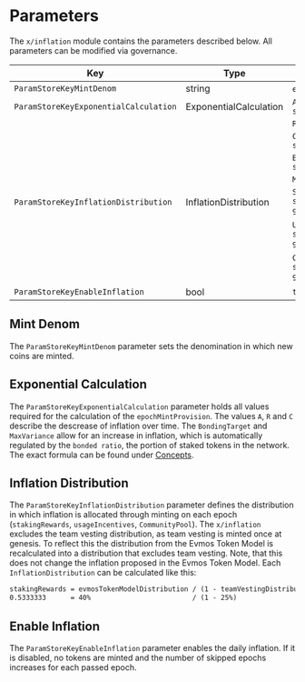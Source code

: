 <!--
order: 7
-->

# Parameters

The `x/inflation` module contains the parameters described below. All parameters
can be modified via governance.

| Key                                   | Type                   | Default Value                                                                 |
| ------------------------              | ---------------------- | ----------------------------------------------------------------------------- |
| `ParamStoreKeyMintDenom`              | string                 | `evm.DefaultEVMDenom` // “cmu”                                             |
| `ParamStoreKeyExponentialCalculation` | ExponentialCalculation | `A: sdk.NewDec(int64(300_000_000))`                                           |
|                                       |                        | `R: sdk.NewDecWithPrec(50, 2)`                                                |
|                                       |                        | `C: sdk.NewDec(int64(9_375_000))`                                             |
|                                       |                        | `BondingTarget: sdk.NewDecWithPrec(66, 2)`                                    |
|                                       |                        | `MaxVariance: sdk.ZeroDec()`                                                  |
| `ParamStoreKeyInflationDistribution`  | InflationDistribution  | `StakingRewards: sdk.NewDecWithPrec(533333334, 9)`  // 0.53 = 40% / (1 - 25%) |
|                                       |                        | `UsageIncentives: sdk.NewDecWithPrec(333333333, 9)` // 0.33 = 25% / (1 - 25%) |
|                                       |                        | `CommunityPool: sdk.NewDecWithPrec(133333333, 9)`  // 0.13 = 10% / (1 - 25%)  |
| `ParamStoreKeyEnableInflation`        | bool                   | `true`                                                                        |

## Mint Denom

The `ParamStoreKeyMintDenom` parameter sets the denomination in which new coins are minted.

## Exponential Calculation

The `ParamStoreKeyExponentialCalculation` parameter holds all values required for the
calculation of the `epochMintProvision`. The values `A`, `R` and `C` describe
the descrease of inflation over time. The `BondingTarget` and `MaxVariance`
allow for an increase in inflation, which is automatically regulated by the
`bonded ratio`, the portion of staked tokens in the network. The exact formula
can be found under
[Concepts](https://www.notion.so/Inflation-Module-2fa8b7ae430d47e697164fcdb59b5c55).

## Inflation Distribution

The `ParamStoreKeyInflationDistribution` parameter defines the distribution in which
inflation is allocated through minting on each epoch (`stakingRewards`,
`usageIncentives`,  `CommunityPool`). The `x/inflation` excludes the team
vesting distribution, as team vesting is minted once at genesis. To reflect this
the distribution from the Evmos Token Model is recalculated into a distribution
that excludes team vesting. Note, that this does not change the inflation
proposed in the Evmos Token Model. Each `InflationDistribution` can be
calculated like this:

```markdown
stakingRewards = evmosTokenModelDistribution / (1 - teamVestingDistribution)
0.5333333      = 40%                         / (1 - 25%)
```

## Enable Inflation

The `ParamStoreKeyEnableInflation` parameter enables the daily inflation. If it is disabled,
no tokens are minted and the number of skipped epochs increases for each passed
epoch.
